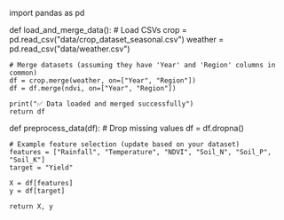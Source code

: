 import pandas as pd

def load_and_merge_data():
    # Load CSVs
    crop = pd.read_csv("data/crop_dataset_seasonal.csv")
    weather = pd.read_csv("data/weather.csv")

    # Merge datasets (assuming they have 'Year' and 'Region' columns in common)
    df = crop.merge(weather, on=["Year", "Region"])
    df = df.merge(ndvi, on=["Year", "Region"])

    print("✅ Data loaded and merged successfully")
    return df

def preprocess_data(df):
    # Drop missing values
    df = df.dropna()

    # Example feature selection (update based on your dataset)
    features = ["Rainfall", "Temperature", "NDVI", "Soil_N", "Soil_P", "Soil_K"]
    target = "Yield"

    X = df[features]
    y = df[target]

    return X, y

